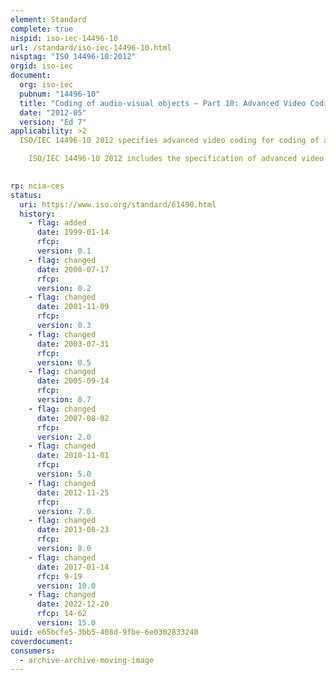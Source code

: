 ```yaml
---
element: Standard
complete: true
nispid: iso-iec-14496-10
url: /standard/iso-iec-14496-10.html
nisptag: "ISO 14496-10:2012"
orgid: iso-iec
document:
  org: iso-iec
  pubnum: "14496-10"
  title: "Coding of audio-visual objects — Part 10: Advanced Video Coding"
  date: "2012-05"
  version: "Ed 7"
applicability: >2
  ISO/IEC 14496-10 2012 specifies advanced video coding for coding of audio-visual objects.  ISO/IEC 14496-10 2012 was developed in response to a growing need for higher compression of moving pictures for various applications such as digital storage media, television broadcasting, Internet streaming, and real-time audiovisual communication. ISO/IEC 14496-10 2012 specifies a coded video representation syntax and an associated decoding process that are suitable for use in a wide variety of applications and network environments.

    ISO/IEC 14496-10 2012 includes the specification of advanced video coding (AVC) and associated extensions to enable scalable video coding (SVC) and multiview video coding (MVC).

  
rp: ncia-ces
status:
  uri: https://www.iso.org/standard/61490.html
  history: 
    - flag: added
      date: 1999-01-14
      rfcp: 
      version: 0.1
    - flag: changed
      date: 2000-07-17
      rfcp: 
      version: 0.2
    - flag: changed
      date: 2001-11-09
      rfcp: 
      version: 0.3
    - flag: changed
      date: 2003-07-31
      rfcp: 
      version: 0.5
    - flag: changed
      date: 2005-09-14
      rfcp: 
      version: 0.7
    - flag: changed
      date: 2007-08-02
      rfcp: 
      version: 2.0
    - flag: changed
      date: 2010-11-01
      rfcp: 
      version: 5.0
    - flag: changed
      date: 2012-11-25
      rfcp: 
      version: 7.0
    - flag: changed
      date: 2013-08-23
      rfcp: 
      version: 8.0
    - flag: changed
      date: 2017-01-14
      rfcp: 9-19
      version: 10.0
    - flag: changed
      date: 2022-12-20
      rfcp: 14-62
      version: 15.0
uuid: e65bcfe5-3bb5-408d-9fbe-6e0302833248
coverdocument:
consumers:
  - archive-archive-moving-image
---
```


